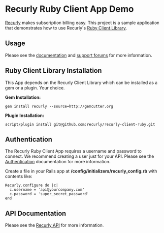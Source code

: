 Recurly Ruby Client App Demo
==================

[Recurly](http://recurly.com) makes subscription billing easy.  This project is a sample application that demonstrates how to use Recurly's [Ruby Client Library](http://github.com/recurly/recurly-client-ruby).

Usage
-----

Please see the [documentation](http://support.recurly.com/faqs/api/ruby-client) and
[support forums](http://support.recurly.com/discussions) for more information.


Ruby Client Library Installation
--------------------------------

This App depends on the Recurly Client Library which can be installed as a gem or a plugin. Your choice.

**Gem Installation:**

    gem install recurly --source=http://gemcutter.org
    
**Plugin Installation:**

    script/plugin install git@github.com:recurly/recurly-client-ruby.git


Authentication
--------------

The Recurly Ruby Client App requires a username and password to connect.  We recommend creating a user just for your API.  Please see the [Authentication](http://support.recurly.com/faqs/api/authentication) documentation for more information.

Create a file in your Rails app at __/config/initializers/recurly_config.rb__ with contents like:

    Recurly.configure do |c|
      c.username = 'api@yourcompany.com'
      c.password = 'super_secret_password'
    end


API Documentation
-----------------

Please see the [Recurly API](http://support.recurly.com/faqs/api/) for more information.

